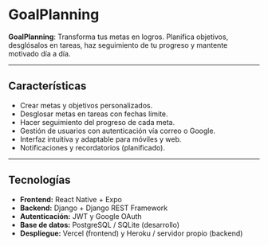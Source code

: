 # GoalPlanning

**GoalPlanning**: Transforma tus metas en logros. Planifica objetivos, desglósalos en tareas, haz seguimiento de tu progreso y mantente motivado día a día.

---

## Características

- Crear metas y objetivos personalizados.
- Desglosar metas en tareas con fechas límite.
- Hacer seguimiento del progreso de cada meta.
- Gestión de usuarios con autenticación vía correo o Google.
- Interfaz intuitiva y adaptable para móviles y web.
- Notificaciones y recordatorios (planificado).

---

## Tecnologías

- **Frontend:** React Native + Expo  
- **Backend:** Django + Django REST Framework  
- **Autenticación:** JWT y Google OAuth  
- **Base de datos:** PostgreSQL / SQLite (desarrollo)  
- **Despliegue:** Vercel (frontend) y Heroku / servidor propio (backend)
